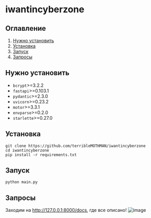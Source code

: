 # iwantincyberzone
## Оглавление
1. [Нужно установить](#Нужно-установить)
2. [Установка](#Установка)
3. [Запуск](#Запуск)
4. [Запросы](#Запросы)

## Нужно установить
+ `bcrypt`>=3.2.2
+ `fastapi`>=0.103.1
+ `pydantic`>=2.3.0
+ `uvicorn`>=0.23.2
+ `motor`>=3.3.1
+ `envparse`>=0.2.0
+ `starlette`>=0.27.0

## Установка
```cli
git clone https://github.com/terribleMOTHMAN/iwantincyberzone
cd iwantincyberzone
pip install -r requirements.txt
```

## Запуск
```cli
python main.py
```

## Запросы
Заходим на http://127.0.0.1:8000/docs, где все описано!
![image](https://github.com/terribleMOTHMAN/iwantincyberzone/assets/65505901/c4b03b12-af61-49ba-9e54-df35fdf4b654)
